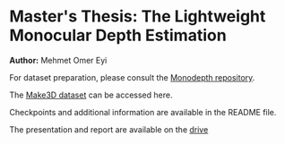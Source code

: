 # Master's Thesis: The Lightweight Monocular Depth Estimation

**Author:** Mehmet Omer Eyi

For dataset preparation, please consult the [Monodepth repository](https://github.com/nianticlabs/monodepth2).

The [Make3D dataset](http://make3d.cs.cornell.edu/data.html) can be accessed here.

Checkpoints and additional information are available in the README file.

The presentation and report are available on the [drive](https://drive.google.com/drive/folders/1GAAg6Xuo40oYEsniGuuuYDjmV5iPLaB3?usp=sharing)
